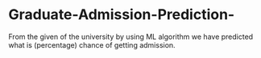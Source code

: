 # Graduate-Admission-Prediction-
From the given of the university by using ML algorithm we have predicted what is (percentage) chance of getting admission.  
